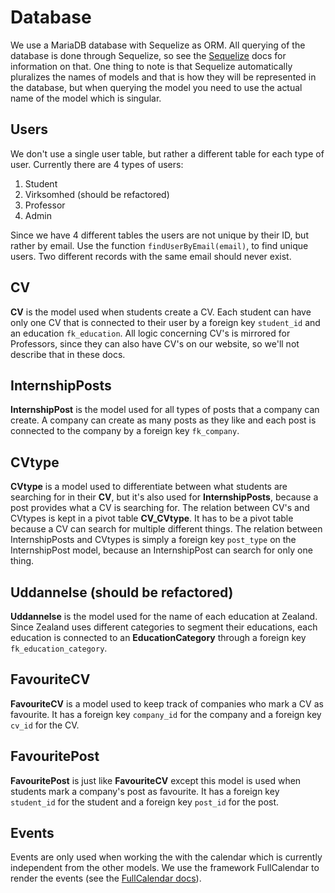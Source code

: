 # Database
We use a MariaDB database with Sequelize as ORM. All querying of the database is done through Sequelize, so see the [Sequelize](https://sequelize.org/master/index.html) docs for information on that. One thing to note is that Sequelize automatically pluralizes the names of models and that is how they will be represented in the database, but when querying the model you need to use the actual name of the model which is singular.

## Users
We don't use a single user table, but rather a different table for each type of user. Currently there are 4 types of users:
1. Student
2. Virksomhed (should be refactored)
3. Professor
4. Admin

Since we have 4 different tables the users are not unique by their ID, but rather by email. Use the function `findUserByEmail(email)`, to find unique users. Two different records with the same email should never exist.

## CV
**CV** is the model used when students create a CV. Each student can have only one CV that is connected to their user by a foreign key `student_id` and an education `fk_education`. All logic concerning CV's is mirrored for Professors, since they can also have CV's on our website, so we'll not describe that in these docs.

## InternshipPosts
**InternshipPost** is the model used for all types of posts that a company can create. A company can create as many posts as they like and each post is connected to the company by a foreign key `fk_company`.

## CVtype
**CVtype** is a model used to differentiate between what students are searching for in their **CV**, but it's also used for **InternshipPosts**, because a post provides what a CV is searching for. The relation between CV's and CVtypes is kept in a pivot table **CV_CVtype**. It has to be a pivot table because a CV can search for multiple different things. The relation between InternshipPosts and CVtypes is simply a foreign key `post_type` on the InternshipPost model, because an InternshipPost can search for only one thing. 

## Uddannelse (should be refactored)
**Uddannelse** is the model used for the name of each education at Zealand. Since Zealand uses different categories to segment their educations, each education is connected to an **EducationCategory** through a foreign key `fk_education_category`.


## FavouriteCV
**FavouriteCV** is a model used to keep track of companies who mark a CV as favourite. It has a foreign key `company_id` for the company and a foreign key `cv_id` for the CV.

## FavouritePost
**FavouritePost** is just like **FavouriteCV** except this model is used when students mark a company's post as favourite. It has a foreign key `student_id` for the student and a foreign key `post_id` for the post.

## Events
Events are only used when working the with the calendar which is currently independent from the other models. We use the framework FullCalendar to render the events (see the [FullCalendar docs](https://fullcalendar.io/docs)).